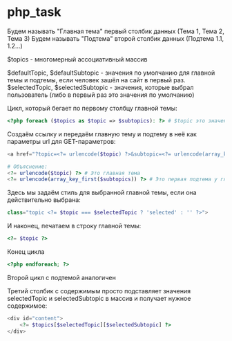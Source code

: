 # php_task

Будем называть "Главная тема" первый столбик данных (Тема 1, Тема 2, Тема 3)
Будем называть "Подтема" второй столбик данных (Подтема 1.1, 1.2...)

$topics - многомерный ассоциативный массив

$defaultTopic, $defaultSubtopic - значения по умолчанию для главной темы и подтемы, если человек зашёл на сайт в первый раз.
$selectedTopic, $selectedSubtopic - значения, которые выбрал пользователь (либо в первый раз это значения по умолчанию)

Цикл, который бегает по первому столбцу главной темы:
```php
<?php foreach ($topics as $topic => $subtopics): ?> # $topic это значения первого столбца; $subtopics - второго столбца
```
Создаём ссылку и передаём главную тему и подтему в неё как параметры url для GET-параметров:
```php
<a href="?topic=<?= urlencode($topic) ?>&subtopic=<?= urlencode(array_key_first($subtopics)) ?>"

# Объяснение:
<?= urlencode($topic) ?> # Это главная тема
<?= urlencode(array_key_first($subtopics)) ?> # Это первая подтема у главной темы
```
Здесь мы задаём стиль для выбранной главной темы, если она действительно выбрана:
```php
class="topic <?= $topic === $selectedTopic ? 'selected' : '' ?>">
```
И наконец, печатаем в <a></a> строку главной темы:
```php
<?= $topic ?>
```

Конец цикла
```php
<?php endforeach; ?>
```

Второй цикл с подтемой аналогичен

Третий столбик с содержимым просто подставляет значения selectedTopic и selectedSubtopic в массив и получает нужное содержимое:
```php
<div id="content">
    <?= $topics[$selectedTopic][$selectedSubtopic] ?>
</div>
```


